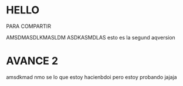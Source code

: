 # HELLO
PARA COMPARTIR

AMSDMASDLKMASLDM
ASDKASMDLAS
esto es la segund aqversion
# AVANCE 2
amsdkmad
nmo se lo que estoy hacienbdoi pero estoy probando 
jajaja
